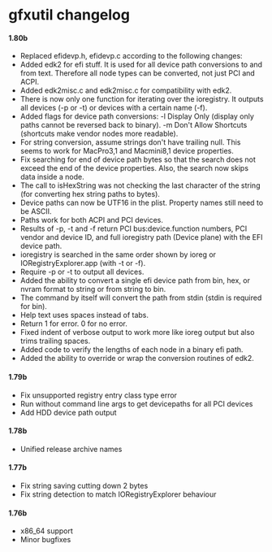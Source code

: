 gfxutil changelog
=================
#### 1.80b
- Replaced efidevp.h, efidevp.c according to the following changes:
- Added edk2 for efi stuff. It is used for all device path conversions to and from text.
  Therefore all node types can be converted, not just PCI and ACPI.
- Added edk2misc.c and edk2misc.c for compatibility with edk2.
- There is now only one function for iterating over the ioregistry.
  It outputs all devices (-p or -t) or devices with a certain name (-f).
- Added flags for device path conversions:
  -l Display Only (display only paths cannot be reversed back to binary).
  -m Don't Allow Shortcuts (shortcuts make vendor nodes more readable).
- For string conversion, assume strings don't have trailing null. This seems to work for
  MacPro3,1 and Macmini8,1 device properties.
- Fix searching for end of device path bytes so that the search does not exceed the
  end of the device properties. Also, the search now skips data inside a node.
- The call to isHexString was not checking the last character of the string (for
  converting hex string paths to bytes).
- Device paths can now be UTF16 in the plist. Property names still need to be ASCII.
- Paths work for both ACPI and PCI devices.
- Results of -p, -t and -f return PCI bus:device.function numbers, PCI vendor and device
  ID, and full ioregistry path (Device plane) with the EFI device path.
- ioregistry is searched in the same order shown by ioreg or IORegistryExplorer.app (with
  -t or -f).
- Require -p or -t to output all devices.
- Added the ability to convert a single efi device path from bin, hex, or nvram format to
  string or from string to bin.
- The command by itself will convert the path from stdin (stdin is required for bin).
- Help text uses spaces instead of tabs.
- Return 1 for error. 0 for no error.
- Fixed indent of verbose output to work more like ioreg output but also trims trailing
  spaces.
- Added code to verify the lengths of each node in a binary efi path.
- Added the ability to override or wrap the conversion routines of edk2.

#### 1.79b
- Fix unsupported registry entry class type error
- Run without command line args to get devicepaths for all PCI devices
- Add HDD device path output

#### 1.78b
- Unified release archive names

#### 1.77b
- Fix string saving cutting down 2 bytes
- Fix string detection to match IORegistryExplorer behaviour

#### 1.76b
- x86_64 support
- Minor bugfixes
